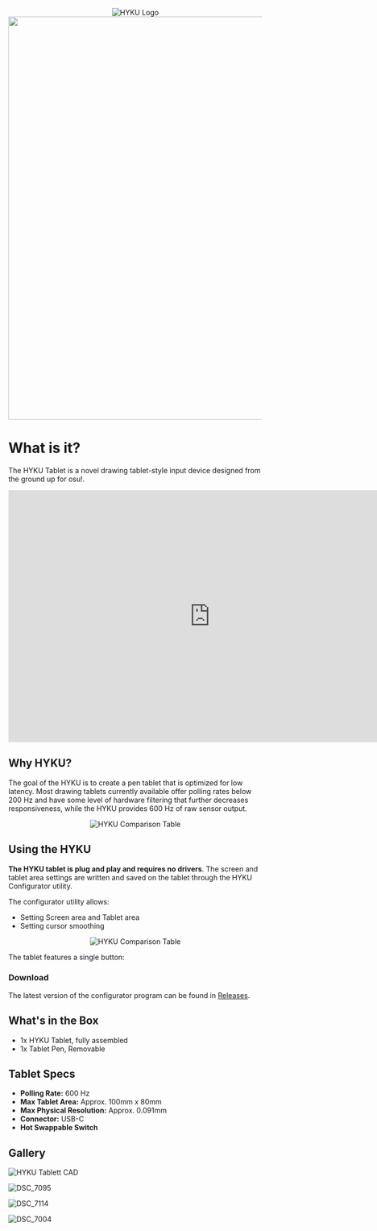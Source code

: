 <p align="center">
  <img src="https://user-images.githubusercontent.com/18311413/152659927-f8431532-06cb-4c32-8feb-6c59c7fe359e.png" alt="HYKU Logo">
  <br>
  <img width=800 src="https://user-images.githubusercontent.com/18311413/152625943-edf4f875-47ea-483e-b48f-ee745d8d9139.jpg">
</p>


# What is it?

The HYKU Tablet is a novel drawing tablet-style input device designed from the ground up for osu!.

<p align="center">
<iframe width="800" height="500" src="https://www.youtube.com/embed/EKBiNb4UB-o" title="YouTube video player" frameborder="0" allow="accelerometer; autoplay; clipboard-write; encrypted-media; gyroscope; picture-in-picture" allowfullscreen></iframe>
</p>

## Why HYKU?

The goal of the HYKU is to create a pen tablet that is optimized for low latency. Most drawing tablets currently available offer polling rates below 200 Hz and have some level of hardware filtering that further decreases responsiveness, while the HYKU provides 600 Hz of raw sensor output.

<p align="center">
  <img src="https://user-images.githubusercontent.com/18311413/151644011-40247c3f-1858-4fe7-b977-91bd842aceee.png" alt="HYKU Comparison Table">
</p>

## Using the HYKU

**The HYKU tablet is plug and play and requires no drivers**. The screen and tablet area settings are written and saved on the tablet through the HYKU Configurator utility.

The configurator utility allows:
- Setting Screen area and Tablet area
- Setting cursor smoothing


<p align="center">
  <img src="https://user-images.githubusercontent.com/18311413/151927797-098c77c6-c0cf-4f20-8955-63f58b2a89a5.png" alt="HYKU Comparison Table">
</p>

The tablet features a single button: 


### Download

The latest version of the configurator program can be found in [Releases](https://github.com/sssata/HYKU_CAD/releases/tag/v0.1).


## What's in the Box
- 1x HYKU Tablet, fully assembled
- 1x Tablet Pen, Removable 

## Tablet Specs

- **Polling Rate:** 600 Hz
- **Max Tablet Area:** Approx. 100mm x 80mm
- **Max Physical Resolution:** Approx. 0.091mm
- **Connector:** USB-C
- **Hot Swappable Switch**


## Gallery

![HYKU Tablett CAD](https://user-images.githubusercontent.com/18311413/151928230-37d69286-3b1a-4be6-8ce3-51baddb28af4.png)

![DSC_7095](https://user-images.githubusercontent.com/18311413/153546109-68d16228-b222-4288-9a37-1ca600fde260.jpg)

![DSC_7114](https://user-images.githubusercontent.com/18311413/152664692-02d8e038-a3b2-4e2d-8261-2b5b40aecb2e.jpg)

![DSC_7004](https://user-images.githubusercontent.com/18311413/152664539-6aa800b4-ca26-41a1-bf23-c7e43810bf02.png)
